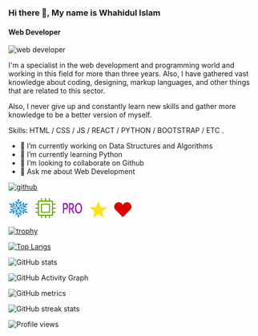 ### Hi there 👋, My name is Whahidul Islam
#### Web Developer
![web developer](https://ibb.co/74BrGz5)

I'm a specialist in the web development and programming world and working in this field for more than three years. Also, I have gathered vast knowledge about coding, designing, markup languages, and other things that are related to this sector.

Also, I never give up and constantly learn new skills and gather more knowledge to be a better version of myself.

Skills: HTML / CSS / JS / REACT / PYTHON / BOOTSTRAP / ETC .

- 🔭 I’m currently working on Data Structures and Algorithms 
- 🌱 I’m currently learning Python 
- 👯 I’m looking to collaborate on Github 
- 💬 Ask me about Web Development 


[<img src='https://cdn.jsdelivr.net/npm/simple-icons@3.0.1/icons/github.svg' alt='github' height='40'>](https://github.com/md-whahid)  

<a href='https://archiveprogram.github.com/'><img src='https://raw.githubusercontent.com/acervenky/animated-github-badges/master/assets/acbadge.gif' width='40' height='40'></a> <a href='https://docs.github.com/en/developers'><img src='https://raw.githubusercontent.com/acervenky/animated-github-badges/master/assets/devbadge.gif' width='40' height='40'></a> <a href='https://github.com/pricing'><img src='https://raw.githubusercontent.com/acervenky/animated-github-badges/master/assets/pro.gif' width='40' height='40'></a> <a href='https://stars.github.com/'><img src='https://raw.githubusercontent.com/acervenky/animated-github-badges/master/assets/starbadge.gif' width='35' height='35'></a> <a href='https://docs.github.com/en/github/supporting-the-open-source-community-with-github-sponsors'><img src='https://raw.githubusercontent.com/acervenky/animated-github-badges/master/assets/sponsorbadge.gif' width='35' height='35'></a> 

[![trophy](https://github-profile-trophy.vercel.app/?username=md-whahid)](https://github.com/ryo-ma/github-profile-trophy)

[![Top Langs](https://github-readme-stats.vercel.app/api/top-langs/?username=md-whahid)](https://github.com/anuraghazra/github-readme-stats)

![GitHub stats](https://github-readme-stats.vercel.app/api?username=md-whahid&show_icons=true)  

![GitHub Activity Graph](https://activity-graph.herokuapp.com/graph?username=md-whahid)  

![GitHub metrics](https://metrics.lecoq.io/md-whahid)  

![GitHub streak stats](https://streak-stats.demolab.com/?user=md-whahid)  

![Profile views](https://gpvc.arturio.dev/md-whahid)  
